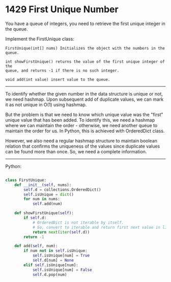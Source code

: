 # 1429 First Unique Number

You have a queue of integers, you need to retrieve the first unique integer in
the queue.

Implement the FirstUnique class:

```
FirstUnique(int[] nums) Initializes the object with the numbers in the queue.

int showFirstUnique() returns the value of the first unique integer of the
queue, and returns -1 if there is no such integer.

void add(int value) insert value to the queue.
```

---

To identify whether the given number in the data structure is unique or not, we
need hashmap. Upon subsequent add of duplicate values, we can mark it as not
unique in O(1) using hashmap.

But the problem is that we need to know which unique value was the "first"
unique value that has been added. To identify this, we need a hashmap where we
can maintain the order - otherwise, we need another queue to maintain the order
for us. In Python, this is achieved with OrderedDict class.

However, we also need a regular hashmap structure to maintain boolean relation
that confirms the uniqueness of the values since duplicate values can be found
more than once. So, we need a complete information.

---

Python:

```python

class FirstUnique:
    def __init__(self, nums):
        self.d = collections.OrderedDict()
        self.isUnique = dict()
        for num in nums:
            self.add(num)

    def showFirstUnique(self):
        if self.d:
            # OrderedDict is not iterable by itself.
            # So, convert to iterable and return first next value in line.
            return next(iter(self.d))
        return -1

    def add(self, num):
        if num not in self.isUnique:
            self.isUnique[num] = True
            self.d[num] = None
        elif self.isUnique[num]:
            self.isUnique[num] = False
            self.d.pop(num)
```
